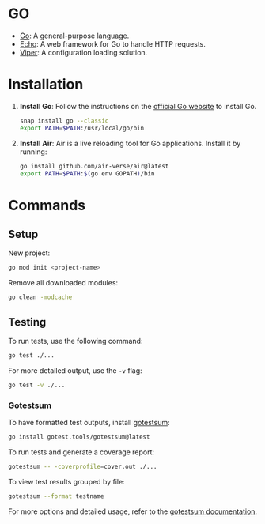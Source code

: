 # GO

- [Go](https://go.dev/doc/): A general-purpose language.
- [Echo](https://echo.labstack.com/docs): A web framework for Go to handle HTTP requests.
- [Viper](https://github.com/spf13/viper): A configuration loading solution.

# Installation

1. **Install Go**: Follow the instructions on the [official Go website](https://golang.org/doc/install) to install Go.

   ```sh
   snap install go --classic
   export PATH=$PATH:/usr/local/go/bin
   ```

2. **Install Air**: Air is a live reloading tool for Go applications. Install it by running:

   ```sh
   go install github.com/air-verse/air@latest
   export PATH=$PATH:$(go env GOPATH)/bin
   ```

# Commands

## Setup

New project:

```sh
go mod init <project-name>
```

Remove all downloaded modules:

```sh
go clean -modcache
```

## Testing

To run tests, use the following command:

```sh
go test ./...
```

For more detailed output, use the `-v` flag:

```sh
go test -v ./...
```

### Gotestsum

To have formatted test outputs, install [gotestsum](https://github.com/gotestyourself/gotestsum):

```sh
go install gotest.tools/gotestsum@latest
```

To run tests and generate a coverage report:

```sh
gotestsum -- -coverprofile=cover.out ./...
```

To view test results grouped by file:

```sh
gotestsum --format testname
```

For more options and detailed usage, refer to the [gotestsum documentation](https://github.com/gotestyourself/gotestsum).

